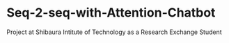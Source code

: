 # Seq-2-seq-with-Attention-Chatbot
Project at Shibaura Intitute of Technology as a Research Exchange Student
